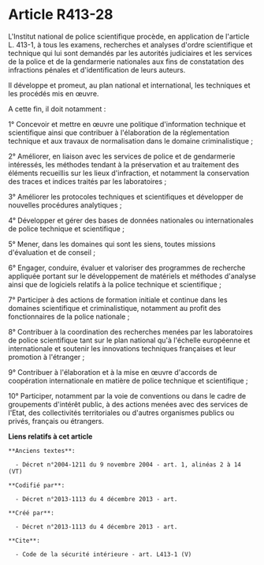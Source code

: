 # Article R413-28

L'Institut national de police scientifique procède, en application de l'article L. 413-1, à tous les examens, recherches et
analyses d'ordre scientifique et technique qui lui sont demandés par les autorités judiciaires et les services de la police
et de la gendarmerie nationales aux fins de constatation des infractions pénales et d'identification de leurs auteurs. 

Il développe et promeut, au plan national et international, les techniques et les procédés mis en œuvre. 

A cette fin, il doit notamment : 

1° Concevoir et mettre en œuvre une politique d'information technique et scientifique ainsi que contribuer à l'élaboration de
la réglementation technique et aux travaux de normalisation dans le domaine criminalistique ; 

2° Améliorer, en liaison avec les services de police et de gendarmerie intéressés, les méthodes tendant à la préservation et
au traitement des éléments recueillis sur les lieux d'infraction, et notamment la conservation des traces et indices traités
par les laboratoires ; 

3° Améliorer les protocoles techniques et scientifiques et développer de nouvelles procédures analytiques ; 

4° Développer et gérer des bases de données nationales ou internationales de police technique et scientifique ; 

5° Mener, dans les domaines qui sont les siens, toutes missions d'évaluation et de conseil ; 

6° Engager, conduire, évaluer et valoriser des programmes de recherche appliquée portant sur le développement de matériels et
méthodes d'analyse ainsi que de logiciels relatifs à la police technique et scientifique ; 

7° Participer à des actions de formation initiale et continue dans les domaines scientifique et criminalistique, notamment au
profit des fonctionnaires de la police nationale ; 

8° Contribuer à la coordination des recherches menées par les laboratoires de police scientifique tant sur le plan national
qu'à l'échelle européenne et internationale et soutenir les innovations techniques françaises et leur promotion à
l'étranger ; 

9° Contribuer à l'élaboration et à la mise en œuvre d'accords de coopération internationale en matière de police technique et
scientifique ; 

10° Participer, notamment par la voie de conventions ou dans le cadre de groupements d'intérêt public, à des actions menées
avec des services de l'Etat, des collectivités territoriales ou d'autres organismes publics ou privés, français ou étrangers.

**Liens relatifs à cet article**

	**Anciens textes**:

	  - Décret n°2004-1211 du 9 novembre 2004 - art. 1, alinéas 2 à 14 (VT)

	**Codifié par**:

	  - Décret n°2013-1113 du 4 décembre 2013 - art.

	**Créé par**:

	  - Décret n°2013-1113 du 4 décembre 2013 - art.

	**Cite**:

	  - Code de la sécurité intérieure - art. L413-1 (V)
